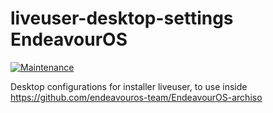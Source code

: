 # liveuser-desktop-settings EndeavourOS

[![Maintenance](https://img.shields.io/maintenance/yes/2021.svg)]()

Desktop configurations for installer liveuser,
to use inside https://github.com/endeavouros-team/EndeavourOS-archiso
